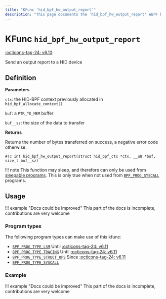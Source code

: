 ```yaml
---
title: "KFunc 'hid_bpf_hw_output_report'"
description: "This page documents the 'hid_bpf_hw_output_report' eBPF kfunc, including its definition, usage, program types that can use it, and examples."
---
```

# KFunc `hid_bpf_hw_output_report`

<!-- [FEATURE_TAG](hid_bpf_hw_output_report) -->
[:octicons-tag-24: v6.10](https://github.com/torvalds/linux/commit/5599f80196612efde96dbe6ef18f6ecc0cb4ba19)
<!-- [/FEATURE_TAG] -->

Send an output report to a HID device

## Definition

**Parameters**

`ctx`: the HID-BPF context previously allocated in `hid_bpf_allocate_context()`

`buf`: a `PTR_TO_MEM` buffer

`buf__sz`: the size of the data to transfer

**Returns**

Returns the number of bytes transferred on success, a negative error code otherwise.

`#!c int hid_bpf_hw_output_report(struct hid_bpf_ctx *ctx, __u8 *buf, size_t buf__sz)`

!!! note
    This function may sleep, and therefore can only be used from [sleepable programs](../syscall/BPF_PROG_LOAD.md/#bpf_f_sleepable).
    This is only true when not used from [`BPF_PROG_SYSCALL`](../program-type/BPF_PROG_SYSCALL.md) programs.

## Usage

!!! example "Docs could be improved"
    This part of the docs is incomplete, contributions are very welcome

### Program types

The following program types can make use of this kfunc:

- [`BPF_PROG_TYPE_LSM`](../program-type/BPF_PROG_TYPE_LSM.md) Until [:octicons-tag-24: v6.11](https://github.com/torvalds/linux/commit/ebc0d8093e8c97de459615438edefad1a4ac352c)
- [`BPF_PROG_TYPE_TRACING`](../program-type/BPF_PROG_TYPE_TRACING.md) Until [:octicons-tag-24: v6.11](https://github.com/torvalds/linux/commit/ebc0d8093e8c97de459615438edefad1a4ac352c)
- [`BPF_PROG_TYPE_STRUCT_OPS`](../program-type/BPF_PROG_TYPE_STRUCT_OPS.md) Since [:octicons-tag-24: v6.11](https://github.com/torvalds/linux/commit/ebc0d8093e8c97de459615438edefad1a4ac352c)
- [`BPF_PROG_TYPE_SYSCALL`](../program-type/BPF_PROG_TYPE_SYSCALL.md)

### Example

!!! example "Docs could be improved"
    This part of the docs is incomplete, contributions are very welcome

